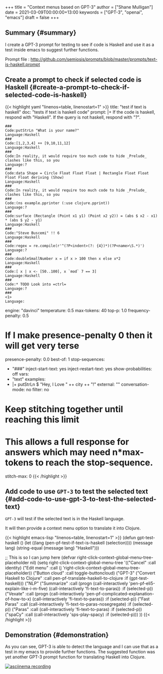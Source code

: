 +++
title = "Context menus based on GPT-3"
author = ["Shane Mulligan"]
date = 2021-03-09T00:00:00+13:00
keywords = ["GPT-3", "openai", "emacs"]
draft = false
+++

## Summary {#summary}

I create a GPT-3 prompt for testing to see if
code is Haskell and use it as a test inside
emacs to suggest further functions.

Prompt file
: <http://github.com/semiosis/prompts/blob/master/prompts/text-is-haskell.prompt>


## Create a prompt to check if selected code is Haskell {#create-a-prompt-to-check-if-selected-code-is-haskell}

{{< highlight yaml "linenos=table, linenostart=1" >}}
title: "test if text is haskell"
doc: "tests if text is haskell code"
prompt: |+
    If the code is haskell, respond with "Haskell". If the query is not haskell, respond with "?".

    ###
    Code:putStrLn "What is your name?"
    Language:Haskell
    ###
    Code:[1,2,3,4] ++ [9,10,11,12]
    Language:Haskell
    ###
    Code:In reality, it would require too much code to hide _Prelude_ clashes like this, so you
    Language:?
    ###
    Code:data Shape = Circle Float Float Float | Rectangle Float Float Float Float deriving (Show)
    Language:Haskell
    ###
    Code:In reality, it would require too much code to hide _Prelude_ clashes like this, so you
    ###
    Code:(ns example.pprinter (:use clojure.pprint))
    Language:?
    ###
    Code:surface (Rectangle (Point x1 y1) (Point x2 y2)) = (abs $ x2 - x1) * (abs $ y2 - y1)
    Language:Haskell
    ###
    Code:"Steve Buscemi" !! 6
    Language:Haskell
    ###
    Code:regex = re.compile(r'^(?P<indent>(?: {4})*)(?P<name>\S.*)')
    Language:?
    ###
    Code:doubleSmallNumber x = if x > 100 then x else x*2
    Language:Haskell
    ###
    Code:[ x | x <- [50..100], x `mod` 7 == 3]
    Language:Haskell
    ###
    Code:* TODO Look into =ctrl=
    Language:?
    ###
    <1>
    Language:
engine: "davinci"
temperature: 0.5
max-tokens: 40
top-p: 1.0
frequency-penalty: 0.5
# If I make presence-penalty 0 then it will get very terse
presence-penalty: 0.0
best-of: 1
stop-sequences:
- "###"
inject-start-text: yes
inject-restart-text: yes
show-probabilities: off
vars:
- "text"
examples:
- |+
    putStrLn $ "Hey, I Love " ++ city ++ "!"
external: ""
conversation-mode: no
filter: no
# Keep stitching together until reaching this limit
# This allows a full response for answers which may need n*max-tokens to reach the stop-sequence.
stitch-max: 0
{{< /highlight >}}


## Add code to use `GPT-3` to test the selected text {#add-code-to-use-gpt-3-to-test-the-selected-text}

`GPT-3` will test if the selected text is in the Haskell language.

It will then provide a context menu option to translate it into Clojure.

{{< highlight emacs-lisp "linenos=table, linenostart=1" >}}
(defun gpt-test-haskell ()
  (let ((lang (pen-pf-test-if-text-is-haskell (selection))))
    (message lang)
    (string-equal (message lang) "Haskell")))

;; This is so I can jump here
(defvar right-click-context-global-menu-tree-placeholder nil)
(setq right-click-context-global-menu-tree
      '(("Cancel" :call identity)
        ("Edit menu" :call (j 'right-click-context-global-menu-tree-placeholder))
        ("Button cloud" :call toggle-buttoncloud)
        ("GPT-3"
         ("Convert Haskell to Clojure" :call pen-pf-translate-haskell-to-clojure :if (gpt-test-haskell)))
        ("NLP"
         ("Summarize" :call (progn
                              (call-interactively 'pen-pf-eli5-explain-like-i-m-five)
                              (call-interactively 'fi-text-to-paras)) :if (selected-p))
         ("Vexate" :call (progn
                           (call-interactively 'pen-pf-complicated-explanation-of-how-to-x)
                           (call-interactively 'fi-text-to-paras)) :if (selected-p))
         ("Fast Paras" :call (call-interactively 'fi-text-to-paras-nosegregate) :if (selected-p))
         ("Paras" :call (call-interactively 'fi-text-to-paras) :if (selected-p))
         ("spaCy" :call (call-interactively 'sps-play-spacy) :if (selected-p)))
))
{{< /highlight >}}


## Demonstration {#demonstration}

As you can see, GPT-3 is able to detect the
language and I can use that as a test in my
emacs to provide further functions. The
suggested function was yet another GPT-3
prompt function for translating Haskell into
Clojure.

<a title="asciinema recording" href="https://asciinema.org/a/IUrbnMxTqP3cFtQB5CPWelCuP" target="_blank"><img alt="asciinema recording" src="https://asciinema.org/a/IUrbnMxTqP3cFtQB5CPWelCuP.svg" /></a>